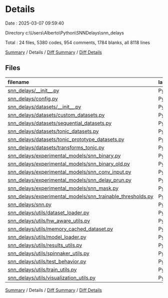 # Details

Date : 2025-03-07 09:59:40

Directory c:\\Users\\Alberto\\Python\\SNNDelays\\snn_delays

Total : 24 files,  5380 codes, 954 comments, 1784 blanks, all 8118 lines

[Summary](results.md) / Details / [Diff Summary](diff.md) / [Diff Details](diff-details.md)

## Files
| filename | language | code | comment | blank | total |
| :--- | :--- | ---: | ---: | ---: | ---: |
| [snn\_delays/\_\_init\_\_.py](/snn_delays/__init__.py) | Python | 0 | 0 | 1 | 1 |
| [snn\_delays/config.py](/snn_delays/config.py) | Python | 6 | 4 | 6 | 16 |
| [snn\_delays/datasets/\_\_init\_\_.py](/snn_delays/datasets/__init__.py) | Python | 0 | 0 | 1 | 1 |
| [snn\_delays/datasets/custom\_datasets.py](/snn_delays/datasets/custom_datasets.py) | Python | 104 | 18 | 31 | 153 |
| [snn\_delays/datasets/sequential\_datasets.py](/snn_delays/datasets/sequential_datasets.py) | Python | 209 | 32 | 69 | 310 |
| [snn\_delays/datasets/tonic\_datasets.py](/snn_delays/datasets/tonic_datasets.py) | Python | 242 | 31 | 65 | 338 |
| [snn\_delays/datasets/tonic\_prototype\_datasets.py](/snn_delays/datasets/tonic_prototype_datasets.py) | Python | 32 | 1 | 7 | 40 |
| [snn\_delays/datasets/transforms\_tonic.py](/snn_delays/datasets/transforms_tonic.py) | Python | 44 | 11 | 13 | 68 |
| [snn\_delays/experimental\_models/snn\_binary.py](/snn_delays/experimental_models/snn_binary.py) | Python | 183 | 50 | 66 | 299 |
| [snn\_delays/experimental\_models/snn\_binary\_old.py](/snn_delays/experimental_models/snn_binary_old.py) | Python | 836 | 185 | 290 | 1,311 |
| [snn\_delays/experimental\_models/snn\_conv\_input.py](/snn_delays/experimental_models/snn_conv_input.py) | Python | 802 | 152 | 273 | 1,227 |
| [snn\_delays/experimental\_models/snn\_delay\_prun.py](/snn_delays/experimental_models/snn_delay_prun.py) | Python | 130 | 38 | 49 | 217 |
| [snn\_delays/experimental\_models/snn\_mask.py](/snn_delays/experimental_models/snn_mask.py) | Python | 88 | 20 | 30 | 138 |
| [snn\_delays/experimental\_models/snn\_trainable\_thresholds.py](/snn_delays/experimental_models/snn_trainable_thresholds.py) | Python | 88 | 22 | 32 | 142 |
| [snn\_delays/snn.py](/snn_delays/snn.py) | Python | 809 | 142 | 265 | 1,216 |
| [snn\_delays/utils/dataset\_loader.py](/snn_delays/utils/dataset_loader.py) | Python | 173 | 13 | 40 | 226 |
| [snn\_delays/utils/hw\_aware\_utils.py](/snn_delays/utils/hw_aware_utils.py) | Python | 367 | 75 | 149 | 591 |
| [snn\_delays/utils/memory\_cached\_dataset.py](/snn_delays/utils/memory_cached_dataset.py) | Python | 63 | 3 | 13 | 79 |
| [snn\_delays/utils/model\_loader.py](/snn_delays/utils/model_loader.py) | Python | 74 | 3 | 24 | 101 |
| [snn\_delays/utils/results\_utils.py](/snn_delays/utils/results_utils.py) | Python | 206 | 14 | 49 | 269 |
| [snn\_delays/utils/spinnaker\_utils.py](/snn_delays/utils/spinnaker_utils.py) | Python | 90 | 32 | 30 | 152 |
| [snn\_delays/utils/test\_behavior.py](/snn_delays/utils/test_behavior.py) | Python | 45 | 11 | 13 | 69 |
| [snn\_delays/utils/train\_utils.py](/snn_delays/utils/train_utils.py) | Python | 232 | 18 | 75 | 325 |
| [snn\_delays/utils/visualization\_utils.py](/snn_delays/utils/visualization_utils.py) | Python | 557 | 79 | 193 | 829 |

[Summary](results.md) / Details / [Diff Summary](diff.md) / [Diff Details](diff-details.md)